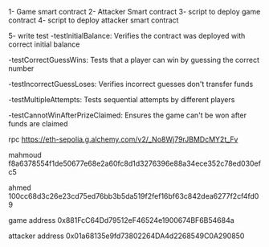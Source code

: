 1- Game smart contract
2- Attacker Smart contract
3- script to deploy game contract
4- script to deploy attacker smart contract

5- write test 
   -testInitialBalance: Verifies the contract was deployed with correct initial balance

   -testCorrectGuessWins: Tests that a player can win by guessing the correct number

   -testIncorrectGuessLoses: Verifies incorrect guesses don't transfer funds

   -testMultipleAttempts: Tests sequential attempts by different players

   -testCannotWinAfterPrizeClaimed: Ensures the game can't be won after funds are claimed






rpc 
https://eth-sepolia.g.alchemy.com/v2/_No8Wj79rJBMDcMY2t_Fv

mahmoud
f8a6378554f1de50677e68e2a60fc8d1d3276396e88a34ece352c78ed030efc5

ahmed
100cc68d3c26e23cd75ed76bb3b5da519f2fef16bf63c842dea6277f2cf4fd09

game address
0x881FcC64Dd79512eF46524e1900674BF6B54684a

attacker address
0x01a68135e9fd73802264DA4d2268549C0A290850